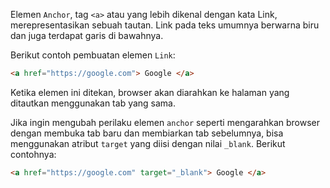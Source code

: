 Elemen `Anchor`, tag `<a>` atau yang lebih dikenal dengan kata Link, merepresentasikan sebuah tautan. Link pada teks umumnya berwarna biru dan juga terdapat garis di bawahnya.

Berikut contoh pembuatan elemen `Link`:
```html
<a href="https://google.com"> Google </a>
```
Ketika elemen ini ditekan, browser akan diarahkan ke halaman yang ditautkan menggunakan tab yang sama.

Jika ingin mengubah perilaku elemen `anchor` seperti mengarahkan browser dengan membuka tab baru dan membiarkan tab sebelumnya, bisa menggunakan atribut `target` yang diisi dengan nilai `_blank`. Berikut contohnya:
```html
<a href="https://google.com" target="_blank"> Google </a>
```
